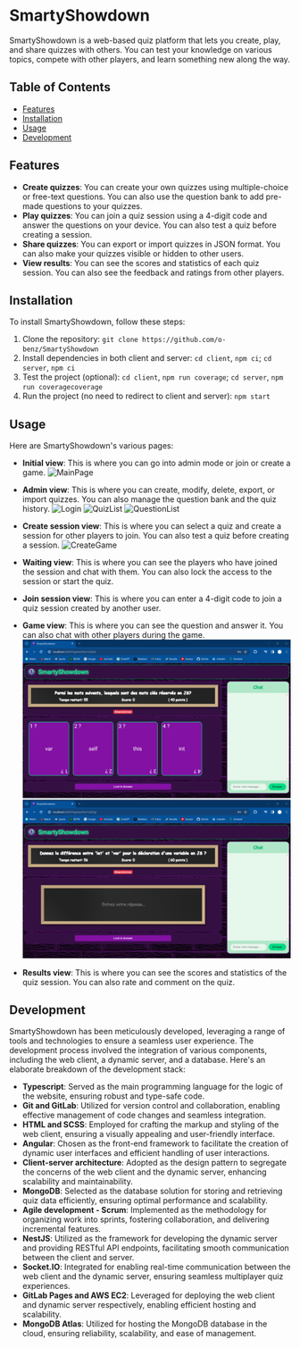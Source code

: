 # SmartyShowdown

SmartyShowdown is a web-based quiz platform that lets you create, play, and share quizzes with others. You can test your knowledge on various topics, compete with other players, and learn something new along the way.

## Table of Contents
- [Features](#features)
- [Installation](#installation)
- [Usage](#usage)
- [Development](#development)

## Features

- **Create quizzes**: You can create your own quizzes using multiple-choice or free-text questions. You can also use the question bank to add pre-made questions to your quizzes.
- **Play quizzes**: You can join a quiz session using a 4-digit code and answer the questions on your device. You can also test a quiz before creating a session.
- **Share quizzes**: You can export or import quizzes in JSON format. You can also make your quizzes visible or hidden to other users.
- **View results**: You can see the scores and statistics of each quiz session. You can also see the feedback and ratings from other players.

## Installation

To install SmartyShowdown, follow these steps:

1. Clone the repository: `git clone https://github.com/o-benz/SmartyShowdown`
2. Install dependencies in both client and server: `cd client`, `npm ci`; `cd server`, `npm ci`
3. Test the project (optional): `cd client`, `npm run coverage`; `cd server`, `npm run coveragecoverage`
4. Run the project (no need to redirect to client and server): `npm start`

## Usage

Here are SmartyShowdown's various pages:

- **Initial view**: This is where you can go into admin mode or join or create a game.
![MainPage](/doc/main-page.png)

- **Admin view**: This is where you can create, modify, delete, export, or import quizzes. You can also manage the question bank and the quiz history.
![Login](/doc/login.png)
![QuizList](/doc/admin-quiz-list.png)
![QuestionList](/doc/admin-quiz-question-list.png)

- **Create session view**: This is where you can select a quiz and create a session for other players to join. You can also test a quiz before creating a session.
![CreateGame](/doc/create-game.png)

- **Waiting view**: This is where you can see the players who have joined the session and chat with them. You can also lock the access to the session or start the quiz.

- **Join session view**: This is where you can enter a 4-digit code to join a quiz session created by another user.

- **Game view**: This is where you can see the question and answer it. You can also chat with other players during the game.
![GameQCM](/doc/game-qcm.png)
![GameQCM](/doc/game-qrl.png)

- **Results view**: This is where you can see the scores and statistics of the quiz session. You can also rate and comment on the quiz.

## Development

SmartyShowdown has been meticulously developed, leveraging a range of tools and technologies to ensure a seamless user experience. The development process involved the integration of various components, including the web client, a dynamic server, and a database. Here's an elaborate breakdown of the development stack:

- **Typescript**: Served as the main programming language for the logic of the website, ensuring robust and type-safe code.
- **Git and GitLab**: Utilized for version control and collaboration, enabling effective management of code changes and seamless integration.
- **HTML and SCSS**: Employed for crafting the markup and styling of the web client, ensuring a visually appealing and user-friendly interface.
- **Angular**: Chosen as the front-end framework to facilitate the creation of dynamic user interfaces and efficient handling of user interactions.
- **Client-server architecture**: Adopted as the design pattern to segregate the concerns of the web client and the dynamic server, enhancing scalability and maintainability.
- **MongoDB**: Selected as the database solution for storing and retrieving quiz data efficiently, ensuring optimal performance and scalability.
- **Agile development - Scrum**: Implemented as the methodology for organizing work into sprints, fostering collaboration, and delivering incremental features.
- **NestJS**: Utilized as the framework for developing the dynamic server and providing RESTful API endpoints, facilitating smooth communication between the client and server.
- **Socket.IO**: Integrated for enabling real-time communication between the web client and the dynamic server, ensuring seamless multiplayer quiz experiences.
- **GitLab Pages and AWS EC2**: Leveraged for deploying the web client and dynamic server respectively, enabling efficient hosting and scalability.
- **MongoDB Atlas**: Utilized for hosting the MongoDB database in the cloud, ensuring reliability, scalability, and ease of management.

